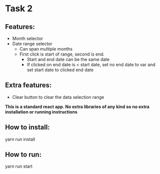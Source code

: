 # Task 2

## Features:

- Month selector
- Date range selector
  - Can span multiple months
  - First click is start of range, second is end.
    - Start and end date can be the same date
    - If clicked on end date is < start date, set no end date to var and set start date to clicked end date

## Extra features:
- Clear button to clear the data selection range


**This is a standard react app. No extra libraries of any kind so no extra installation or running instructions**

## How to install:
yarn run install


## How to run:
yarn run start


